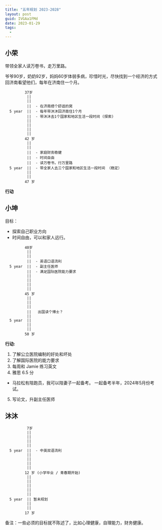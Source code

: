 ```yaml
---
title: "五年规划 2023-2028"
layout: post
guid: IVGAa1FMd
date: 2023-01-29
tags:
  -
---
```


## 小荣

带领全家人读万卷书，走万里路。

爷爷90岁，奶奶92岁，妈妈60岁体弱多病，珍惜时光，尽快找到一个经济的方式回济南看望他们，每年在济南住一个月。


```
         37岁
          ||
          ||
          ||  - 在济南搭个舒适的窝
  5 year  ||  - 每年带沐沐回济南住1个月
          ||  - 带沐沐去1个国家和地区生活一段时间 (探索)
          ||
          ||
          ||
          ||
         42 岁
          ||
          ||
          ||  - 家庭财务稳健
          ||  - 时间自由
          ||  - 读万卷书，行万里路
  5 year  ||  - 带全家人去三个国家和地区生活一段时间 （稳定）
          ||
          ||        
         47 岁
```


**行动**


## 小坤

目标：

- 探索自己职业方向
- 时间自由，可以和家人远行。

```
         40岁
          ||
          ||
          ||  - 英语口语流利
  5 year  ||  - 副主任医师
          ||  - 满足国际医院能力要求
          ||
          ||
          ||
          ||
         45 岁
          ||
          ||
          ||  
          ||   出国读个博士？
          || 
  5 year  ||  
          ||
          ||        
         50 岁
```                             


**行动:**

1. 了解公立医院编制的好处和坏处
2. 了解国际医院的能力要求
3. 每周和 Jamie 练习英文
4. 雅思 6.5 分
  - 马拉松有陪跑员，我可以陪妻子一起备考。 一起备考半年，2024年5月份考试。
5. 写论文，升副主任医师


## 沐沐


```
          7岁
          ||
          ||
          ||
          ||
  5 year  ||  - 中英双语流利
          || 
          ||
          ||
          ||
         12 岁 (小学毕业 / 青春期开始)
          ||
          ||
          ||  
          ||
          || 
  5 year  || 暂未规划  
          ||
          ||        
         17 岁
```  


备注：一些必须的目标就不陈述了，比如心理健康，自理能力，财务健康。